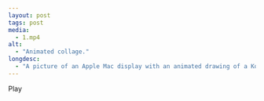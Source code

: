 ```yaml
---
layout: post
tags: post
media:
  - 1.mp4
alt:
  - "Animated collage."
longdesc:
  - "A picture of an Apple Mac display with an animated drawing of a Kookaburra on its screen sits on top of a colourful, chaotic background of mainly yellows and oranges which occasionally inverts colours for a frame. At the bottom of the frame is the word 'SYDNEY' in a blue script font. Overlaying the animation is the word 'Play.'"
---
```

Play
